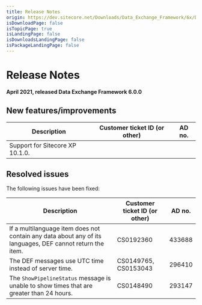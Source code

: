 ```yaml
---
title: Release Notes
origin: https://dev.sitecore.net/Downloads/Data_Exchange_Framework/6x/Data_Exchange_Framework_600/Release_Notes
isDownloadPage: false
isTopicPage: true
isLandingPage: false
isDownloadsLandingPage: false
isPackageLandingPage: false
---
```


# Release Notes

**April 2021, released Data Exchange Framework 6.0.0**

## New features/improvements

 | Description | Customer ticket ID (or other) | AD no. |
 | --- | --- | --- |
 | ​​Support for Sitecore XP 10.1.0. |  |  |

## Resolved issues

The following issues have been fixed:

 | Description | Customer ticket ID (or other) | AD no. |
 | --- | --- | --- |
 | If a multilanguage item does not contain any data about any of its languages, DEF cannot return the item. | CS0192360 | 433688 |
 | The DEF messages use UTC time instead of server time. | CS0149765, CS0153043 | 296410 |
 | The `ShowPipelineStatus` message is unable to show times that are greater than 24 hours. | CS0148490 | 293147 |